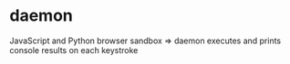 # daemon
JavaScript and Python browser sandbox => daemon executes and prints console results on each keystroke
